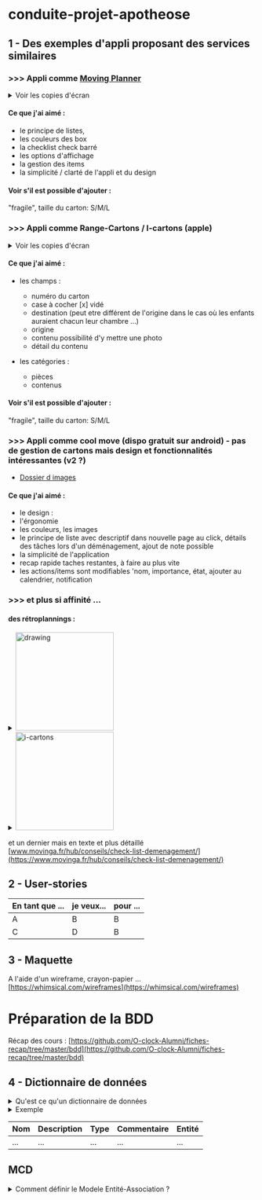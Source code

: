 # conduite-projet-apotheose

## 1 - Des exemples d'appli proposant des services similaires

### >>> Appli comme [Moving Planner](https://play.google.com/store/apps/details?id=com.jimbl.movingplanner)
<details>
<summary> Voir les copies d'écran </summary>

<img src="https://lh3.googleusercontent.com/parOJFLgmFa7uzzhkGlLvJjK7lKzYrqDO-WZ6vEwEtKsT2DjTjvOuhMuVS_QqAXPraz_=w967-h916-rw" alt="drawing" width="700"/> <img src="https://lh3.googleusercontent.com/SBzddq7EH4fc7GR0fLUN2zdmwQvPD1R-TLESHoIDxK8IZ-IHdb5CmtYI8FVy1Lfu8vCZ=w967-h916-rw" alt="drawing" width="700"/> <img src="https://lh3.googleusercontent.com/IxoAoi8Ecjc-9VuWvRew5qp20cMUFKes9eF1KhIzw-kKDC8Q1JRw-l_WJiMbIq-RRrAq=w967-h916-rw" alt="drawing" width="700"/> <img src="https://lh3.googleusercontent.com/V3hA0IZhG7L5vgGQ9uB9oVnEyQFNeGmy1mkpYZQoOEcf7QInbSuDy-le2hJ9t5gAUlA=w967-h916-rw" alt="drawing" width="700"/> <img src="https://lh3.googleusercontent.com/WJoyvB0UF590ZmsDb8H1Jh_k5snWMJBRMOC_p3Sai5pwuHYnKg_ptiZFQRJ4SbmDP58=w967-h916-rw" alt="drawing" width="700"/> <img src="https://lh3.googleusercontent.com/MkcSk7NQAK_FbQWH7MA7tPd6gxKhXIQAGUqdRHDEhvXSbPAyQC3pu_wESi0BOY4h5A=w967-h916-rw" alt="drawing" width="700"/>
</details>

#### Ce que j'ai aimé :

- le principe de listes,
- les couleurs des box 
- la checklist check barré
- les options d'affichage 
- la gestion des items
- la simplicité / clarté de l'appli et du design

#### Voir s'il est possible d'ajouter :

"fragile", 
taille du carton: S/M/L

### >>> Appli comme Range-Cartons / I-cartons (apple)
<details>
<summary> Voir les copies d'écran </summary>

<img src="https://www.ateliers14.com/wp-content/uploads/sites/27/2018/08/screenshots-appli-i-cartons.jpg" alt="i-cartons" height="500"/>
<img src="https://www.memoclic.com/medias/var/2015-02/interface-range-cartons.png" alt="i-cartons" width="700">
</details>

#### Ce que j'ai aimé :

- les champs : 
  - numéro du carton
  - case à cocher [x] vidé
  - destination (peut etre différent de l'origine dans le cas où les enfants auraient chacun leur chambre ...)
  - origine 
  - contenu possibilité d'y mettre une photo 
  - détail du contenu

- les catégories :
  - pièces
  - contenus
 
#### Voir s'il est possible d'ajouter :

"fragile", 
taille du carton: S/M/L

### >>> Appli comme cool move (dispo gratuit sur android) - pas de gestion de cartons mais design et fonctionnalités intéressantes (v2 ?)

  - [Dossier d images](https://drive.google.com/drive/folders/1l67lIkfYDU5baY18oVLCBy7aKRkh4A2f?usp=sharing)
#### Ce que j'ai aimé :

- le design :
- l'érgonomie
- les couleurs, les images
- le principe de liste avec descriptif dans nouvelle page au click, détails des tâches lors d'un déménagement, ajout de note possible
- la simplicité de l'application
- recap rapide taches restantes, à faire au plus vite
- les actions/items sont modifiables 'nom, importance, état, ajouter au calendrier, notification
  
### >>> et plus si affinité ...

#### des rétroplannings :

<details>
<summary><img src="https://media.immonot.com/CONTENU/ARTICLE/600/1433339453860_telechargement.jpg" alt="drawing" height="200"/></summary>
<img src="https://media.immonot.com/CONTENU/ARTICLE/600/1433339453860_telechargement.jpg" alt="drawing" />
</details>

<details>
<summary><img src="https://media.paruvendu.fr/cms/pictures//2015120115135456.jpg" alt="i-cartons" height="200"/></summary>
<img src="https://media.paruvendu.fr/cms/pictures//2015120115135456.jpg" alt="i-cartons" heigth="700">
</details>

et un dernier mais en texte et plus détaillé [www.movinga.fr/hub/conseils/check-list-demenagement/](https://www.movinga.fr/hub/conseils/check-list-demenagement/)

## 2 - User-stories

|En tant que ...| je veux...| pour ...|
|--------|--------|--------|
|    A    |    B    |    B    |
|    C    |    D    |    B    |

## 3 - Maquette

A l'aide d'un wireframe, crayon-papier ...
[https://whimsical.com/wireframes](https://whimsical.com/wireframes)

# Préparation de la BDD

Récap des cours : [https://github.com/O-clock-Alumni/fiches-recap/tree/master/bdd](https://github.com/O-clock-Alumni/fiches-recap/tree/master/bdd)

## 4 - Dictionnaire de données

<details>
<summary>  Qu'est ce qu'un dictionnaire de données  </summary>
A partir des infos disponibles (maquettes, cahier des charges, descriptions fonctionnelles), nous allons **lister toutes les informations nécessaires au fonctionnement** de l'application dans un _dictionnaire de données_, selon cette méthode :

- **Nommer chaque information**, la décrire si besoin.
- **Indiquer son type** (nombre, texte, booléen, calculé à partir d'autres informations).
- Ajouter un commentaire si besoin.

Une fois la liste créée, on doit **la trier** afin de :

- Décomposer les données : **chaque ligne doit contenir une information unique**, indivisible (pas de champ _Adresse_ qui incluerait _Adresse + Ville + Code postal_ par ex.).

Une fois ceci fait nous pouvons **identifier les entités** et y rattacher les données. Selon le contexte cette étape peut même être faite avant l'identification des données.

> Certaines informations ne seront pas rattachées qu'à une seule entité, par ex. le rôle d'un acteur dans un film - entité _Film_ et _Acteur_. Ces informations vont nous aider à construire les relations.

</details>
<details>
<summary>  Exemple  </summary>

de dictionnaire avec des livres

Nom|Description|Type|Commentaire|Entité|
-|-|-|-|-|
Titre|Titre du livre|texte court|-|Livre|
Année|Année de première parution|date|Année sur 4 chiffres|Livre|
Nom|Nom de l'auteur|texte court|-|Auteur|
Prénom|Prénom de l'auteur|texte court|-|Auteur|
Nom|Nom du genre|texte court|-|Genre|

Nous avons identifié 3 entités. Le nom et le prénom de l'auteur ont été décomposés.
</details>


Nom|Description|Type|Commentaire|Entité|
-|-|-|-|-|
...|...|...|...|...|

## MCD
<details>
<summary> Comment définir le Modele Entité-Association ? </summary>

cours : [conception-3](https://github.com/O-clock-Alumni/fiches-recap/blob/master/bdd/conception-03-mcd.md)

Cette modélisation des données permet de représenter de façon rigoureuse un système de données, ou système d'informations, sous forme d'entités et des relations qui les lient.

>A partir des données présentes dans le dictionnaire nous pouvons :
>- **Dessiner nos _entités_**.
>- **Répartir leurs _attributs_** (les données qui les concernent).
>- Définir un attribut qui identifie l'entité de manière unique : >**L'identifiant ou la _clé primaire_**.
>- **Identifier les _relations_** entre les entités et _les nommer_ par un >verbe à l'infinitif.
>- Définir les **_cardinalités_** : nous allons expliquer ce concept via un >exemple.

</details>
